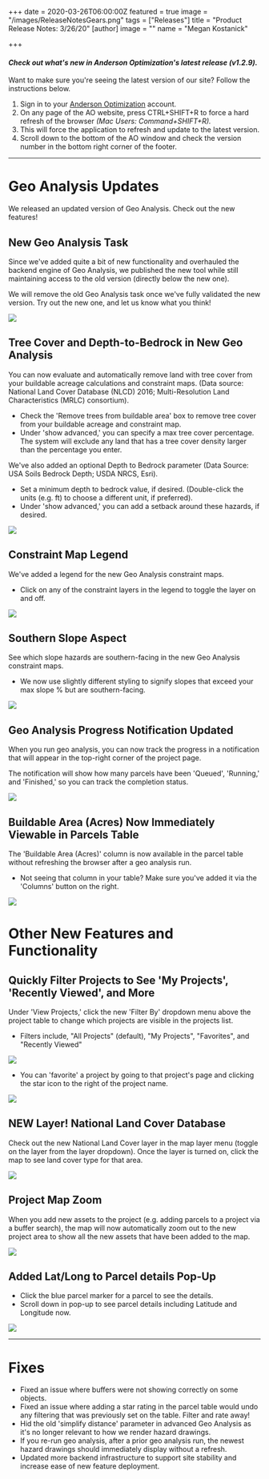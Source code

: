 +++
date = 2020-03-26T06:00:00Z
featured = true
image = "/images/ReleaseNotesGears.png"
tags = ["Releases"]
title = "Product Release Notes: 3/26/20"
[author]
image = ""
name = "Megan Kostanick"

+++
#### _Check out what's new in Anderson Optimization's latest release (v1.2.9)._

Want to make sure you're seeing the latest version of our site? Follow the instructions below.

1. Sign in to your [Anderson Optimization](https://energy-opt.auth0.com/login?state=g6Fo2SBzNTN6Sm1hM2tnUk11cXpmUG9NNERkMHd4N1lObmlyeKN0aWTZIFdaVjNDdHFSR2lGSTV6Uk9DY3BTcmlUODFJQTlaMlIyo2NpZNkgdDVqOElEcG9scERBOHY5Vm1DQUd4dWpiakwwN29OWUg&client=t5j8IDpolpDA8v9VmCAGxujbjL07oNYH&protocol=oauth2&response_type=token%20id_token&redirect_uri=https%3A%2F%2Fandersonopt.com%2Fauth%2Fcallback&audience=https%3A%2F%2Fenergy-opt.auth0.com%2Fuserinfo&nonce=mSRK_Q3Uw7s\~HbtnLshx8fxuUX1l7H73&scope=openid%20profile%20email&auth0Client=eyJuYW1lIjoiYW5ndWxhci1hdXRoMCIsInZlcnNpb24iOiIzLjAuNCIsImVudiI6eyJhdXRoMC1qcyI6IjkuMTAuNCIsImF1dGgwLmpzIjoiOS4xMC40In19 "login") account.
2. On any page of the AO website, press CTRL+SHIFT+R to force a hard refresh of the browser _(Mac Users: Command+SHIFT+R)._
3. This will force the application to refresh and update to the latest version.
4. Scroll down to the bottom of the AO window and check the version number in the bottom right corner of the footer.

***

# **Geo Analysis Updates**

We released an updated version of Geo Analysis. Check out the new features!

## New Geo Analysis Task

Since we've added quite a bit of new functionality and overhauled the backend engine of Geo Analysis, we published the new tool while still maintaining access to the old version (directly below the new one).

We will remove the old Geo Analysis task once we've fully validated the new version. Try out the new one, and let us know what you think!

![](/images/NewGeoAnalysis.png)

## Tree Cover and Depth-to-Bedrock in New Geo Analysis

You can now evaluate and automatically remove land with tree cover from your buildable acreage calculations and constraint maps. (Data source: National Land Cover Database (NLCD) 2016; Multi-Resolution Land Characteristics (MRLC) consortium).

* Check the 'Remove trees from buildable area' box to remove tree cover from your buildable acreage and constraint map.
* Under 'show advanced,' you can specify a max tree cover percentage. The system will exclude any land that has a tree cover density larger than the percentage you enter.

We've also added an optional Depth to Bedrock parameter (Data Source: USA Soils Bedrock Depth; USDA NRCS, Esri).

* Set a minimum depth to bedrock value, if desired. (Double-click the units (e.g. ft) to choose a different unit, if preferred).
* Under 'show advanced,' you can add a setback around these hazards, if desired.

![](/images/TreesDepthtoBedrock.png)

## Constraint Map Legend

We've added a legend for the new Geo Analysis constraint maps.

* Click on any of the constraint layers in the legend to toggle the layer on and off.

![](/images/LegendConstraintMap.png)

## Southern Slope Aspect

See which slope hazards are southern-facing in the new Geo Analysis constraint maps.

* We now use slightly different styling to signify slopes that exceed your max slope % but are southern-facing.

![](/images/SouthernAspect.png)

## Geo Analysis Progress Notification Updated

When you run geo analysis, you can now track the progress in a notification that will appear in the top-right corner of the project page.

The notification will show how many parcels have been 'Queued', 'Running,' and 'Finished,' so you can track the completion status.

![](/images/NewGeoAnalysisStatusNotification.png)

## Buildable Area (Acres) Now Immediately Viewable in Parcels Table

The 'Buildable Area (Acres)' column is now available in the parcel table without refreshing the browser after a geo analysis run.

* Not seeing that column in your table? Make sure you've added it via the 'Columns' button on the right.

![](/images/BuildableAreaCalc.png)

# **Other New Features and Functionality**

## Quickly Filter Projects to See 'My Projects', 'Recently Viewed', and More

Under 'View Projects,' click the new 'Filter By' dropdown menu above the project table to change which projects are visible in the projects list.

* Filters include, "All Projects" (default), "My Projects", "Favorites", and "Recently Viewed"

![](/images/FilterByDropdown.png)

* You can 'favorite' a project by going to that project's page and clicking the star icon to the right of the project name.

![](/images/Favorite.png)

## NEW Layer! National Land Cover Database

Check out the new National Land Cover layer in the map layer menu (toggle on the layer from the layer dropdown). Once the layer is turned on, click the map to see land cover type for that area.

![](/images/NLCD.png)

## Project Map Zoom

When you add new assets to the project (e.g. adding parcels to a project via a buffer search), the map will now automatically zoom out to the new project area to show all the new assets that have been added to the map.

![](/images/ProjectZoom.png)

## Added Lat/Long to Parcel details Pop-Up

* Click the blue parcel marker for a parcel to see the details.
* Scroll down in pop-up to see parcel details including Latitude and Longitude now.

![](/images/LatLongPopUp.png)

***

# **Fixes**

* Fixed an issue where buffers were not showing correctly on some objects.
* Fixed an issue where adding a star rating in the parcel table would undo any filtering that was previously set on the table. Filter and rate away!
* Hid the old 'simplify distance' parameter in advanced Geo Analysis as it's no longer relevant to how we render hazard drawings.
* If you re-run geo analysis, after a prior geo analysis run, the newest hazard drawings should immediately display without a refresh.
* Updated more backend infrastructure to support site stability and increase ease of new feature deployment.